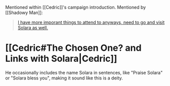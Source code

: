 Mentioned within [[Cedric]]'s campaign introduction.
Mentioned by [[Shadowy Man]]:
> [I have more imporant things to attend to anyways, need to go and visit Solara as well.](https://discord.com/channels/1126260950429872178/1126261945939533925/1130259885880262666)

# [[Cedric#The Chosen One? and Links with Solara|Cedric]]

He occasionally includes the name Solara in sentences, like "Praise Solara" or "Solara bless you", making it sound like this is a deity.